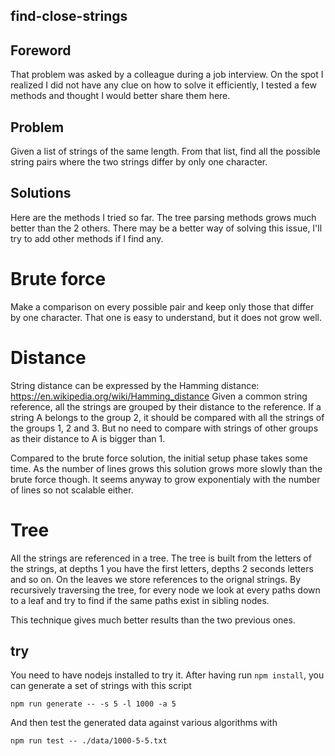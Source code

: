 ## find-close-strings

## Foreword
That problem was asked by a colleague during a job interview.
On the spot I realized I did not have any clue on how to solve it efficiently, I tested a few methods and thought I would better share them here.

## Problem
Given a list of strings of the same length.
From that list, find all the possible string pairs where the two strings differ by only one character.

## Solutions
Here are the methods I tried so far. The tree parsing methods grows much better than the 2 others. There may be a better way of solving this issue, I'll try to add other methods if I find any.

# Brute force
Make a comparison on every possible pair and keep only those that differ by one character.
That one is easy to understand, but it does not grow well.

# Distance
String distance can be expressed by the Hamming distance: https://en.wikipedia.org/wiki/Hamming_distance
Given a common string reference, all the strings are grouped by their distance to the reference.
If a string A belongs to the group 2, it should be compared with all the strings of the groups 1, 2 and 3. But no need to compare with strings of other groups as their distance to A is bigger than 1.

Compared to the brute force solution, the initial setup phase takes some time.
As the number of lines grows this solution grows more slowly than the brute force though.
It seems anyway to grow exponentialy with the number of lines so not scalable either.

# Tree
All the strings are referenced in a tree.
The tree is built from the letters of the strings, at depths 1 you have the first letters, depths 2 seconds letters and so on.
On the leaves we store references to the orignal strings.
By recursively traversing the tree, for every node we look at every paths down to a leaf and try to find if the same paths exist in sibling nodes.

This technique gives much better results than the two previous ones.



## try
You need to have nodejs installed to try it.
After having run `npm install`, you can generate a set of strings with this script
```
npm run generate -- -s 5 -l 1000 -a 5
```
And then test the generated data against various algorithms with
```
npm run test -- ./data/1000-5-5.txt
```
